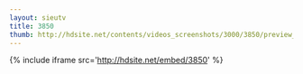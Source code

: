 ```yaml
---
layout: sieutv
title: 3850
thumb: http://hdsite.net/contents/videos_screenshots/3000/3850/preview_360p.mp4.jpg
---
```

{% include iframe src='http://hdsite.net/embed/3850' %}
 
